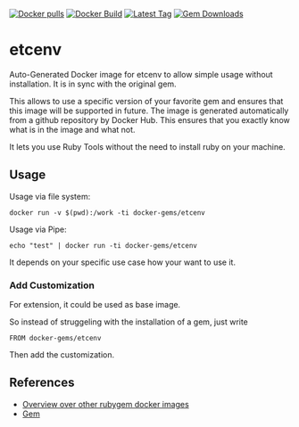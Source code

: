 [![Docker pulls](https://img.shields.io/docker/pulls/rubygem/etcenv.svg)](https://hub.docker.com/r/rubygem/etcenv/)
[![Docker Build](https://img.shields.io/docker/automated/rubygem/etcenv.svg)](https://hub.docker.com/r/rubygem/etcenv/)
[![Latest Tag](https://img.shields.io/github/tag/docker-rubygem/etcenv.svg)](https://hub.docker.com/r/rubygem/etcenv/)
[![Gem Downloads](https://img.shields.io/gem/dt/etcenv.svg)](https://rubygems.org/gems/etcenv/)
# etcenv

Auto-Generated Docker image for etcenv to allow simple usage without installation.
It is in sync with the original gem.

This allows to use a specific version of your favorite gem and ensures that this image will be supported in future.
The image is generated automatically from a github repository by Docker Hub.
This ensures that you exactly know what is in the image and what not.

It lets you use Ruby Tools without the need to install ruby on your machine.

## Usage

Usage via file system:

`docker run -v $(pwd):/work -ti docker-gems/etcenv`

Usage via Pipe:

`echo "test" | docker run -ti docker-gems/etcenv`

It depends on your specific use case how your want to use it.

### Add Customization

For extension, it could be used as base image.

So instead of struggeling with the installation of a gem, just write

`FROM docker-gems/etcenv`

Then add the customization.

## References

 - [Overview over other rubygem docker images](https://github.com/thinkbot/docker-rubygem)
 - [Gem](https://rubygems.org/gems/etcenv/)
